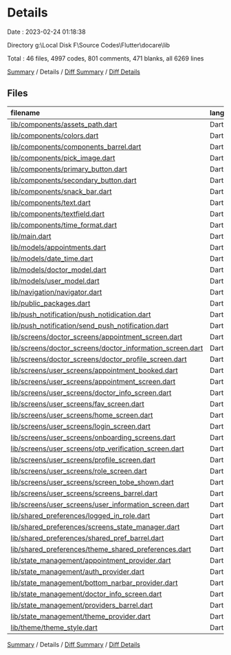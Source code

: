 # Details

Date : 2023-02-24 01:18:38

Directory g:\\Local Disk F\\Source Codes\\Flutter\\docare\\lib

Total : 46 files,  4997 codes, 801 comments, 471 blanks, all 6269 lines

[Summary](results.md) / Details / [Diff Summary](diff.md) / [Diff Details](diff-details.md)

## Files
| filename | language | code | comment | blank | total |
| :--- | :--- | ---: | ---: | ---: | ---: |
| [lib/components/assets_path.dart](/lib/components/assets_path.dart) | Dart | 14 | 3 | 6 | 23 |
| [lib/components/colors.dart](/lib/components/colors.dart) | Dart | 37 | 0 | 16 | 53 |
| [lib/components/components_barrel.dart](/lib/components/components_barrel.dart) | Dart | 8 | 1 | 2 | 11 |
| [lib/components/pick_image.dart](/lib/components/pick_image.dart) | Dart | 17 | 0 | 5 | 22 |
| [lib/components/primary_button.dart](/lib/components/primary_button.dart) | Dart | 44 | 0 | 2 | 46 |
| [lib/components/secondary_button.dart](/lib/components/secondary_button.dart) | Dart | 14 | 1 | 2 | 17 |
| [lib/components/snack_bar.dart](/lib/components/snack_bar.dart) | Dart | 8 | 0 | 3 | 11 |
| [lib/components/text.dart](/lib/components/text.dart) | Dart | 21 | 0 | 3 | 24 |
| [lib/components/textfield.dart](/lib/components/textfield.dart) | Dart | 45 | 5 | 4 | 54 |
| [lib/components/time_format.dart](/lib/components/time_format.dart) | Dart | 15 | 0 | 2 | 17 |
| [lib/main.dart](/lib/main.dart) | Dart | 169 | 5 | 13 | 187 |
| [lib/models/appointments.dart](/lib/models/appointments.dart) | Dart | 76 | 2 | 4 | 82 |
| [lib/models/date_time.dart](/lib/models/date_time.dart) | Dart | 0 | 15 | 4 | 19 |
| [lib/models/doctor_model.dart](/lib/models/doctor_model.dart) | Dart | 58 | 2 | 4 | 64 |
| [lib/models/user_model.dart](/lib/models/user_model.dart) | Dart | 32 | 2 | 4 | 38 |
| [lib/navigation/navigator.dart](/lib/navigation/navigator.dart) | Dart | 14 | 0 | 3 | 17 |
| [lib/public_packages.dart](/lib/public_packages.dart) | Dart | 6 | 1 | 2 | 9 |
| [lib/push_notification/push_notidication.dart](/lib/push_notification/push_notidication.dart) | Dart | 65 | 38 | 33 | 136 |
| [lib/push_notification/send_push_notification.dart](/lib/push_notification/send_push_notification.dart) | Dart | 3 | 32 | 3 | 38 |
| [lib/screens/doctor_screens/appointment_screen.dart](/lib/screens/doctor_screens/appointment_screen.dart) | Dart | 401 | 129 | 27 | 557 |
| [lib/screens/doctor_screens/doctor_information_screen.dart](/lib/screens/doctor_screens/doctor_information_screen.dart) | Dart | 444 | 41 | 26 | 511 |
| [lib/screens/doctor_screens/doctor_profile_screen.dart](/lib/screens/doctor_screens/doctor_profile_screen.dart) | Dart | 210 | 24 | 9 | 243 |
| [lib/screens/user_screens/appointment_booked.dart](/lib/screens/user_screens/appointment_booked.dart) | Dart | 66 | 0 | 6 | 72 |
| [lib/screens/user_screens/appointment_screen.dart](/lib/screens/user_screens/appointment_screen.dart) | Dart | 322 | 19 | 13 | 354 |
| [lib/screens/user_screens/doctor_info_screen.dart](/lib/screens/user_screens/doctor_info_screen.dart) | Dart | 541 | 82 | 52 | 675 |
| [lib/screens/user_screens/fav_screen.dart](/lib/screens/user_screens/fav_screen.dart) | Dart | 81 | 2 | 4 | 87 |
| [lib/screens/user_screens/home_screen.dart](/lib/screens/user_screens/home_screen.dart) | Dart | 453 | 121 | 30 | 604 |
| [lib/screens/user_screens/login_screen.dart](/lib/screens/user_screens/login_screen.dart) | Dart | 321 | 19 | 18 | 358 |
| [lib/screens/user_screens/onboarding_screens.dart](/lib/screens/user_screens/onboarding_screens.dart) | Dart | 148 | 8 | 11 | 167 |
| [lib/screens/user_screens/otp_verification_screen.dart](/lib/screens/user_screens/otp_verification_screen.dart) | Dart | 244 | 24 | 16 | 284 |
| [lib/screens/user_screens/profile_screen.dart](/lib/screens/user_screens/profile_screen.dart) | Dart | 204 | 24 | 11 | 239 |
| [lib/screens/user_screens/role_screen.dart](/lib/screens/user_screens/role_screen.dart) | Dart | 132 | 1 | 11 | 144 |
| [lib/screens/user_screens/screen_tobe_shown.dart](/lib/screens/user_screens/screen_tobe_shown.dart) | Dart | 19 | 9 | 5 | 33 |
| [lib/screens/user_screens/screens_barrel.dart](/lib/screens/user_screens/screens_barrel.dart) | Dart | 6 | 0 | 0 | 6 |
| [lib/screens/user_screens/user_information_screen.dart](/lib/screens/user_screens/user_information_screen.dart) | Dart | 168 | 33 | 12 | 213 |
| [lib/shared_preferences/logged_in_role.dart](/lib/shared_preferences/logged_in_role.dart) | Dart | 14 | 5 | 7 | 26 |
| [lib/shared_preferences/screens_state_manager.dart](/lib/shared_preferences/screens_state_manager.dart) | Dart | 13 | 4 | 6 | 23 |
| [lib/shared_preferences/shared_pref_barrel.dart](/lib/shared_preferences/shared_pref_barrel.dart) | Dart | 3 | 0 | 1 | 4 |
| [lib/shared_preferences/theme_shared_preferences.dart](/lib/shared_preferences/theme_shared_preferences.dart) | Dart | 12 | 0 | 4 | 16 |
| [lib/state_management/appointment_provider.dart](/lib/state_management/appointment_provider.dart) | Dart | 199 | 35 | 21 | 255 |
| [lib/state_management/auth_provider.dart](/lib/state_management/auth_provider.dart) | Dart | 247 | 39 | 33 | 319 |
| [lib/state_management/bottom_narbar_provider.dart](/lib/state_management/bottom_narbar_provider.dart) | Dart | 19 | 0 | 8 | 27 |
| [lib/state_management/doctor_info_screen.dart](/lib/state_management/doctor_info_screen.dart) | Dart | 25 | 12 | 16 | 53 |
| [lib/state_management/providers_barrel.dart](/lib/state_management/providers_barrel.dart) | Dart | 4 | 0 | 1 | 5 |
| [lib/state_management/theme_provider.dart](/lib/state_management/theme_provider.dart) | Dart | 18 | 0 | 4 | 22 |
| [lib/theme/theme_style.dart](/lib/theme/theme_style.dart) | Dart | 37 | 63 | 4 | 104 |

[Summary](results.md) / Details / [Diff Summary](diff.md) / [Diff Details](diff-details.md)